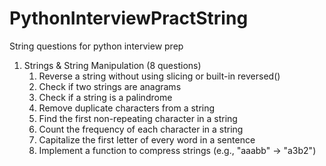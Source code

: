# PythonInterviewPractString
String questions for python interview prep
1. Strings & String Manipulation (8 questions)
    1. Reverse a string without using slicing or built-in reversed()
    2. Check if two strings are anagrams
    3. Check if a string is a palindrome
    4. Remove duplicate characters from a string
    5. Find the first non-repeating character in a string
    6. Count the frequency of each character in a string
    7. Capitalize the first letter of every word in a sentence
    8. Implement a function to compress strings (e.g., "aaabb" → "a3b2")
